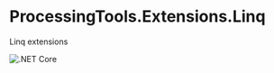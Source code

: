 # ProcessingTools.Extensions.Linq
Linq extensions

![.NET Core](https://github.com/ProcessingTools/ProcessingTools.Extensions.Linq/workflows/.NET%20Core/badge.svg)
